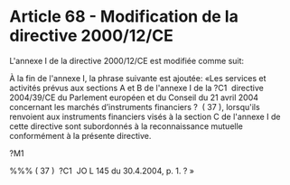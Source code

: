# Article 68 - Modification de la directive 2000/12/CE


L'annexe I de la directive 2000/12/CE est modifiée comme suit:

À la fin de l'annexe I, la phrase suivante est ajoutée: «Les services et activités prévus aux sections A et B de l'annexe I de la ?C1  directive 2004/39/CE du Parlement européen et du Conseil du 21 avril 2004 concernant les marchés d’instruments financiers ?  ( 37 ), lorsqu'ils renvoient aux instruments financiers visés à la section C de l'annexe I de cette directive sont subordonnés à la reconnaissance mutuelle conformément à la présente directive.

?M1

%%% ( 37 )  ?C1  JO L 145 du 30.4.2004, p. 1. ? »
